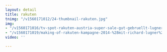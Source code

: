 ```yaml
---
layout: detail
title: rakuten
tnimg: "/v1560171012/24-thumbnail-rakuten.jpg"
img:
- "/v1560171016/tv-spot-rakuten-austria-super-sale-gut-gebruellt-lugner-200.jpg"
- "/v1560171019/making-of-rakuten-kampagne-2014-%28mit-richard-lugner%29-200.jpg"
video: ''

---
```

